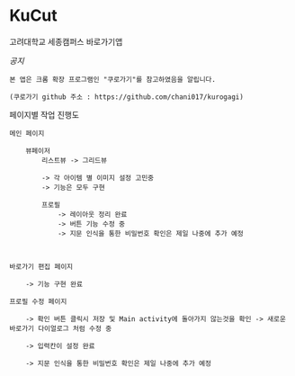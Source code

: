 # KuCut
 고려대학교 세종캠퍼스 바로가기앱

*공지*


	본 앱은 크롬 확장 프로그램인 "쿠로가기"를 참고하였음을 알립니다.
    
    (쿠로가기 github 주소 : https://github.com/chani017/kurogagi)

    
페이지별 작업 진행도
	
	메인 페이지
		
		뷰페이저
			리스트뷰 -> 그리드뷰

            -> 각 아이템 별 이미지 설정 고민중
            -> 기능은 모두 구현

			프로필
				-> 레이아웃 정리 완료
                -> 버튼 기능 수정 중
                -> 지문 인식을 통한 비밀번호 확인은 제일 나중에 추가 예정



	바로가기 편집 페이지

		-> 기능 구현 완료

	프로필 수정 페이지

		-> 확인 버튼 클릭시 저장 및 Main activity에 돌아가지 않는것을 확인 -> 새로운 바로가기 다이얼로그 처럼 수정 중

        -> 입력칸이 설정 완료

        -> 지문 인식을 통한 비밀번호 확인은 제일 나중에 추가 예정
